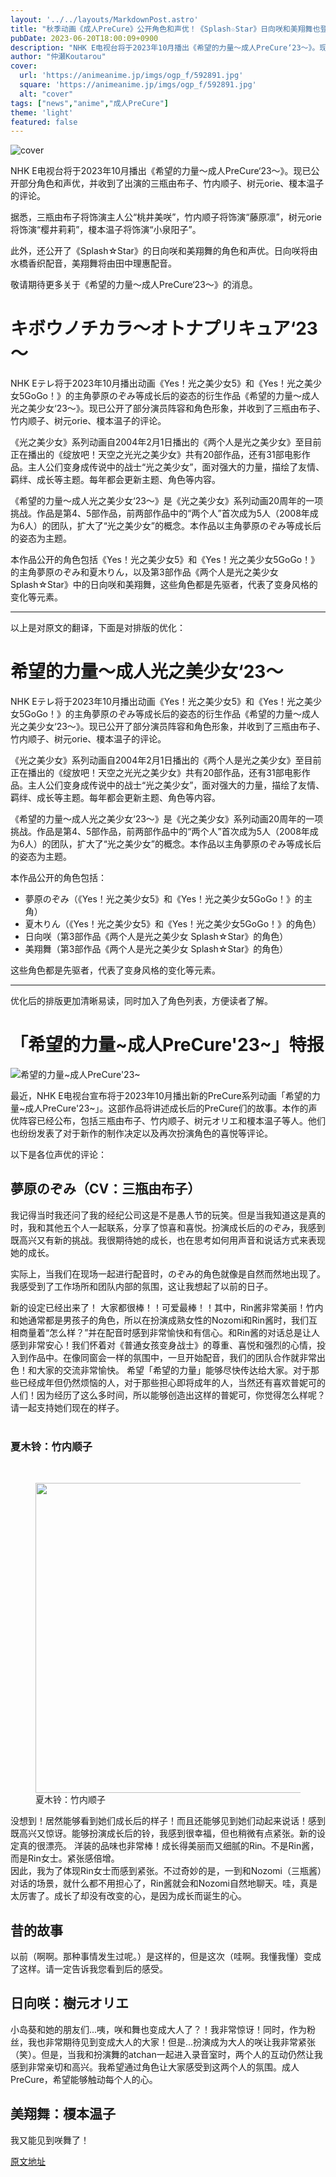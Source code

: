 ```yaml
---
layout: '../../layouts/MarkdownPost.astro'
title: "秋季动画《成人PreCure》公开角色和声优！《Splash☆Star》日向咲和美翔舞也登场"
pubDate: 2023-06-20T18:00:09+0900
description: "NHK E电视台将于2023年10月播出《希望的力量～成人PreCure‘23～》。现已公开部分角色和声优，并收到了出演的三瓶由布子、竹内顺子、树元orie、榎本温子的评论。"
author: "仲瀬Koutarou"
cover:
  url: 'https://animeanime.jp/imgs/ogp_f/592891.jpg'
  square: 'https://animeanime.jp/imgs/ogp_f/592891.jpg'
  alt: "cover"
tags: ["news","anime","成人PreCure"]
theme: 'light'
featured: false
---
```


![cover](https://animeanime.jp/imgs/ogp_f/592891.jpg)

NHK E电视台将于2023年10月播出《希望的力量～成人PreCure‘23～》。现已公开部分角色和声优，并收到了出演的三瓶由布子、竹内顺子、树元orie、榎本温子的评论。

据悉，三瓶由布子将饰演主人公“桃井美咲”，竹内顺子将饰演“藤原凛”，树元orie将饰演“樱井莉莉”，榎本温子将饰演“小泉阳子”。

此外，还公开了《Splash☆Star》的日向咲和美翔舞的角色和声优。日向咲将由水橋香织配音，美翔舞将由田中理惠配音。

敬请期待更多关于《希望的力量～成人PreCure‘23～》的消息。

# キボウノチカラ～オトナプリキュア‘23～

NHK Eテレ将于2023年10月播出动画《Yes！光之美少女5》和《Yes！光之美少女5GoGo！》的主角夢原のぞみ等成长后的姿态的衍生作品《希望的力量～成人光之美少女‘23～》。现已公开了部分演员阵容和角色形象，并收到了三瓶由布子、竹内顺子、树元orie、榎本温子的评论。

《光之美少女》系列动画自2004年2月1日播出的《两个人是光之美少女》至目前正在播出的《绽放吧！天空之光光之美少女》共有20部作品，还有31部电影作品。主人公们变身成传说中的战士“光之美少女”，面对强大的力量，描绘了友情、羁绊、成长等主题。每年都会更新主题、角色等内容。

《希望的力量～成人光之美少女‘23～》是《光之美少女》系列动画20周年的一项挑战。作品是第4、5部作品，前两部作品中的“两个人”首次成为5人（2008年成为6人）的团队，扩大了“光之美少女”的概念。本作品以主角夢原のぞみ等成长后的姿态为主题。

本作品公开的角色包括《Yes！光之美少女5》和《Yes！光之美少女5GoGo！》的主角夢原のぞみ和夏木りん，以及第3部作品《两个人是光之美少女 Splash☆Star》中的日向咲和美翔舞，这些角色都是先驱者，代表了变身风格的变化等元素。

---

以上是对原文的翻译，下面是对排版的优化：

# 希望的力量～成人光之美少女‘23～

NHK Eテレ将于2023年10月播出动画《Yes！光之美少女5》和《Yes！光之美少女5GoGo！》的主角夢原のぞみ等成长后的姿态的衍生作品《希望的力量～成人光之美少女‘23～》。现已公开了部分演员阵容和角色形象，并收到了三瓶由布子、竹内顺子、树元orie、榎本温子的评论。

《光之美少女》系列动画自2004年2月1日播出的《两个人是光之美少女》至目前正在播出的《绽放吧！天空之光光之美少女》共有20部作品，还有31部电影作品。主人公们变身成传说中的战士“光之美少女”，面对强大的力量，描绘了友情、羁绊、成长等主题。每年都会更新主题、角色等内容。

《希望的力量～成人光之美少女‘23～》是《光之美少女》系列动画20周年的一项挑战。作品是第4、5部作品，前两部作品中的“两个人”首次成为5人（2008年成为6人）的团队，扩大了“光之美少女”的概念。本作品以主角夢原のぞみ等成长后的姿态为主题。

本作品公开的角色包括：

- 夢原のぞみ（《Yes！光之美少女5》和《Yes！光之美少女5GoGo！》的主角）
- 夏木りん（《Yes！光之美少女5》和《Yes！光之美少女5GoGo！》的角色）
- 日向咲（第3部作品《两个人是光之美少女 Splash☆Star》的角色）
- 美翔舞（第3部作品《两个人是光之美少女 Splash☆Star》的角色）

这些角色都是先驱者，代表了变身风格的变化等元素。

---

优化后的排版更加清晰易读，同时加入了角色列表，方便读者了解。
# 「希望的力量~成人PreCure'23~」特报

![希望的力量~成人PreCure'23~](https://animeanime.jp/imgs/zoom/592881.jpg)

最近，NHK E电视台宣布将于2023年10月播出新的PreCure系列动画「希望的力量~成人PreCure'23~」。这部作品将讲述成长后的PreCure们的故事。本作的声优阵容已经公布，包括三瓶由布子、竹内顺子、树元オリエ和榎本温子等人。他们也纷纷发表了对于新作的制作决定以及再次扮演角色的喜悦等评论。

以下是各位声优的评论：

## 夢原のぞみ（CV：三瓶由布子）

我记得当时我还问了我的经纪公司这是不是愚人节的玩笑。但是当我知道这是真的时，我和其他五个人一起联系，分享了惊喜和喜悦。扮演成长后的のぞみ，我感到既高兴又有新的挑战。我很期待她的成长，也在思考如何用声音和说话方式来表现她的成长。

实际上，当我们在现场一起进行配音时，のぞみ的角色就像是自然而然地出现了。我感受到了工作场所和团队内部的氛围，这让我想起了以前的日子。

新的设定已经出来了！
大家都很棒！！可爱最棒！！其中，Rin酱非常美丽！竹内和她通常都是男孩子的角色，所以在扮演成熟女性的Nozomi和Rin酱时，我们互相商量着“怎么样？”并在配音时感到非常愉快和有信心。和Rin酱的对话总是让人感到非常安心！我们怀着对《普通女孩变身战士》的尊重、喜悦和强烈的心情，投入到作品中。在像同窗会一样的氛围中，一旦开始配音，我们的团队合作就非常出色！和大家的交流非常愉快。
希望「希望的力量」能够尽快传达给大家。对于那些已经成年但仍然烦恼的人，对于那些担心即将成年的人，当然还有喜欢普妮可的人们！因为经历了这么多时间，所以能够创造出这样的普妮可，你觉得怎么样呢？请一起支持她们现在的样子。<br><br><h3 class="subtitle">夏木铃：竹内顺子</h3><br><figure class="ctms-editor-image"><img src="https://animeanime.jp/imgs/zoom/592882.jpg" class="inline-article-image" width="640" height="496"><figcaption>夏木铃：竹内顺子</figcaption></figure>没想到！居然能够看到她们成长后的样子！而且还能够见到她们动起来说话！感到既高兴又惊讶。能够扮演成长后的铃，我感到很幸福，但也稍微有点紧张。新的设定真的很漂亮。
洋装的品味也非常棒！成长得美丽而又细腻的Rin。不是Rin酱，而是Rin女士。紧张感倍增。<br>因此，我为了体现Rin女士而感到紧张。不过奇妙的是，一到和Nozomi（三瓶酱）对话的场景，就什么都不用担心了，Rin酱就会和Nozomi自然地聊天。哇，真是太厉害了。成长了却没有改变的心，是因为成长而诞生的心。
## 昔的故事

以前（啊啊。那种事情发生过呢。）是这样的，但是这次（哇啊。我懂我懂）变成了这样。请一定告诉我您看到后的感受。

## 日向咲：樹元オリエ

小岛葵和她的朋友们...咦，咲和舞也变成大人了？！我非常惊讶！同时，作为粉丝，我也非常期待见到变成大人的大家！但是...扮演成为大人的咲让我非常紧张（笑）。但是，当我和扮演舞的atchan一起进入录音室时，两个人的互动仍然让我感到非常亲切和高兴。我希望通过角色让大家感受到这两个人的氛围。成人PreCure，希望能够触动每个人的心。

## 美翔舞：榎本温子

我又能见到咲舞了！

  [原文地址](https://animeanime.jp/article/2023/06/20/78057.html)